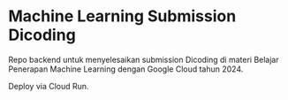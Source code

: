 # Machine Learning Submission Dicoding

Repo backend untuk menyelesaikan submission Dicoding di materi Belajar Penerapan Machine Learning dengan Google Cloud tahun 2024.

Deploy via Cloud Run.